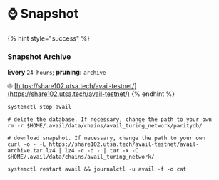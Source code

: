 # ⌚ Snapshot

{% hint style="success" %}
### Snapshot Archive

**Every** `24 hours`; **pruning:** `archive`

🌐 [https://share102.utsa.tech/avail-testnet/](https://share102.utsa.tech/avail-testnet/)
{% endhint %}

```shell
systemctl stop avail

# delete the database. If necessary, change the path to your own
rm -r $HOME/.avail/data/chains/avail_turing_network/paritydb/

# download snapshot. If necessary, change the path to your own
curl -o - -L https://share102.utsa.tech/avail-testnet/avail-archive.tar.lz4 | lz4 -c -d - | tar -x -C $HOME/.avail/data/chains/avail_turing_network/

systemctl restart avail && journalctl -u avail -f -o cat
```

